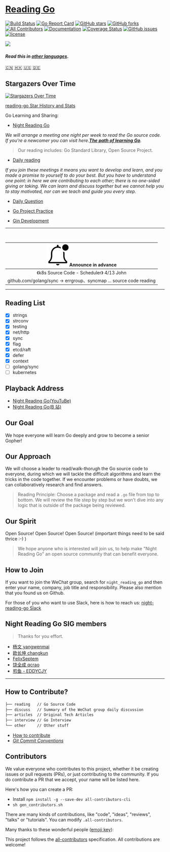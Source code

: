 # [Reading Go](https://reading.developerlearning.cn/)
[![Build Status](https://travis-ci.org/developer-learning/reading-go.svg?branch=master)](https://travis-ci.org/developer-learning/reading-go) [![Go Report Card](https://goreportcard.com/badge/github.com/developer-learning/reading-go)](https://goreportcard.com/report/github.com/developer-learning/reading-go) [![GitHub stars](https://img.shields.io/github/stars/developer-learning/reading-go.svg?label=Stars)](https://github.com/developer-learning/reading-go) [![GitHub forks](https://img.shields.io/github/forks/developer-learning/reading-go.svg?label=Fork)](https://github.com/developer-learning/reading-go) [![All Contributors](https://img.shields.io/badge/all_contributors-48-orange.svg?style=flat-square)](#contributors) [![Documentation](https://godoc.org/github.com/developer-learning/reading-go?status.svg)](http://godoc.org/github.com/developer-learning/reading-go) [![Coverage Status](https://coveralls.io/repos/github/developer-learning/reading-go/badge.svg?branch=master)](https://coveralls.io/github/developer-learning/reading-go?branch=master) [![GitHub issues](https://img.shields.io/github/issues/developer-learning/reading-go.svg?label=Issue)](https://github.com/developer-learning/reading-go/issues) [![license](https://img.shields.io/github/license/developer-learning/reading-go.svg)](https://github.com/developer-learning/reading-go/blob/master/LICENSE)

<img src="https://raw.githubusercontent.com/developer-learning/reading-go/master/static/images/2018-12-11-night-reading-go.jpg" width="400px;"/>

#### *Read this in [other languages](Translations.md).*

[🇨🇳](README.md)
[🇭🇰](README.cht.md)
[🇺🇸](README.en.md)
[🇩🇪](README.de.md)

## Stargazers Over Time

[![Stargazers Over Time](https://starcharts.herokuapp.com/developer-learning/reading-go.svg)](https://starcharts.herokuapp.com/developer-learning/reading-go)

[reading-go Star History and Stats](https://seladb.github.io/StarTrack-js/#/preload?r=developer-learning,night-reading-go)

Go Learning and Sharing:

- [Night Reading Go](https://github.com/developer-learning/reading-go/labels/Go%20%E5%A4%9C%E8%AF%BB)

*We will arrange a meeting one night per week to read the Go source code. If you're a newcomer you can visit here.**[The path of learning Go](https://github.com/developer-learning/learning-golang)**.*
>Our reading includes: Go Standard Library, Open Source Project.

- [Daily reading](https://github.com/developer-learning/reading-go/labels/%E6%AF%8F%E6%97%A5%E9%98%85%E8%AF%BB)

*If you join these meetings it means you want to develop and learn, and you made a promise to yourself to do your best. But you have to understand one point: in here we are contributing to each other; there is no one-sided giving or taking. We can learn and discuss together but we cannot help you to stay motivated, nor can we teach and guide you every step.*

- [Daily Question](https://github.com/developer-learning/reading-go/labels/%E6%AF%8F%E6%97%A5%E4%B8%80%E9%97%AE)

- [Go Project Practice](https://github.com/developer-learning/reading-go/labels/Go%20%E9%A1%B9%E7%9B%AE%E5%AE%9E%E8%B7%B5)
- [Gin Development](https://github.com/developer-learning/reading-go/labels/Gin%20%E5%BC%80%E5%8F%91)

----

<br>

|![notification](/static/images/bell-outline-badged.svg)Announce in advance|
|:------------------:|
| 《k8s Source Code - Scheduler》 4/13 John|
| github.com/golang/sync -> errgroup、syncmap ... source code reading |

----

## Reading List

- [x] strings
- [x] strconv
- [x] testing
- [x] net/http
- [x] sync
- [x] flag
- [x] etcd/raft
- [x] defer
- [x] context
- [ ] golang/sync
- [ ] kubernetes

## Playback Address

- [Night Reading Go(YouTuBe)](https://www.youtube.com/channel/UCZwrjDu5Rf6O_CX2CVx7n8Q?sub_confirmation=1)
- [Night Reading Go(B 站)](https://space.bilibili.com/326749661)

## Our Goal

We hope everyone will learn Go deeply and grow to become a senior Gopher!

## Our Approach

We will choose a leader to read/walk-thorugh the Go source code to everyone, during which we will tackle the difficult algorithms and learn the tricks in the code together. If we encounter problems or have doubts, we can collaboratively research and find answers.

>Reading Principle: Choose a package and read a `.go` file from top to bottom. We will review the file step by step but we won't dive into any logic that is outside of the package being reviewed.

## Our Spirit

Open Source! Open Source! Open Source! (important things need to be said thrice :-) )

>We hope anyone who is interested will join us, to help make "Night Reading Go" an open source community that can benefit everyone.

## How to Join

If you want to join the WeChat group, search for `night_reading_go` and then enter your name, company, job title and responsibility. Please also mention that you found us on Github.

For those of you who want to use Slack, here is how to reach us: [night-reading-go Slack](https://join.slack.com/t/night-reading-go/shared_invite/enQtNjQ4NjQ5MjcwMDgwLTI5N2RhZDY3YTk3ZTE1MjM0ZmQ3ODNiMmQ4MWZhODlkZmQ0YTg5YmMxYTQzMmUwZDNiMmZkODdhNWIwNzExOWY)

## Night Reading Go SIG members

>Thanks for you effort.

- [杨文 yangwenmai](https://github.com/yangwenmai)
- [欧长坤 changkun](https://github.com/changkun)
- [FelixSeptem](https://github.com/FelixSeptem)
- [饶全成 qcrao](https://github.com/qcrao)
- [煎鱼 - EDDYCJY](https://github.com/EDDYCJY)

----

## How to Contribute?

```sh
├── reading   // Go Source Code
├── discuss   // Summary of the WeChat group daily discussion
├── articles  // Original Tech Articles
├── interview // Go Interview
└── other     // Other stuff
```

- [How to contribute](https://github.com/developer-learning/reading-go/blob/master/CONTRIBUTING.md)
- *[Git Commit Conventions](https://docs.google.com/document/d/1QrDFcIiPjSLDn3EL15IJygNPiHORgU1_OOAqWjiDU5Y/edit?pref=2&pli=1#)*

## Contributors

We value everyone who contributes to this project, whether it be creating issues or pull requests (PRs), or just contributing to the community. If you do contribute a PR that we accept, your name will be listed here.

Here's how you can create a PR:

- Install `npm install -g --save-dev all-contributors-cli`
- `sh gen_contributors.sh`

There are many kinds of contributions, like "code", "ideas", "reviews", "talks" or "tutorials". You can modify `.all-contributors`.

Many thanks to these wonderful people ([emoji key](https://github.com/kentcdodds/all-contributors#emoji-key)):

<!-- ALL-CONTRIBUTORS-LIST:START - Do not remove or modify this section -->
<!-- prettier-ignore -->
<!-- ALL-CONTRIBUTORS-LIST:END -->

This project follows the [all-contributors](https://github.com/kentcdodds/all-contributors) specification. All contributions are welcome!
